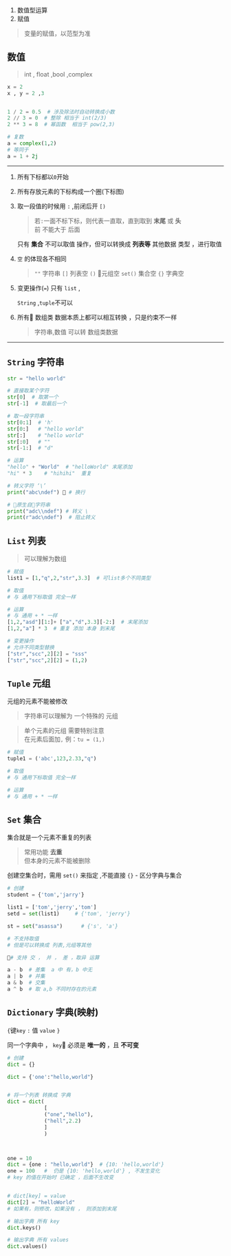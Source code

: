 1. 数值型运算
2. 赋值
> 变量的赋值，以范型为准

## 数值

> int , float ,bool ,complex
```python
x = 2 
x , y = 2 ,3


1 / 2 = 0.5  # 涉及除法时自动转换成小数
2 // 3 = 0  # 整除 相当于 int(2/3)
2 ** 3 = 8  # 幂函数  相当于 pow(2,3)

# 复数
a = complex(1,2)
# 等同于
a = 1 + 2j 
```

-----
1. 所有下标都以`0`开始<br>
2. 所有存放元素的下标构成一个圈(下标图)<br>
3. 取一段值的时候用 `:` ,前闭后开 `[)` <br> 
    > 若`:`一面不标下标，则代表一直取，直到取到 **末尾** 或 **头**<br>
    > 前  不能大于 后面<br>
    
    只有 **集合** 不可以取值 操作，但可以转换成 **列表等** 其他数据 类型 ，进行取值

4. `空` 的体现各不相同
    > `""` 字符串   `[]`  列表空   `()` 元组空   `set()` 集合空
     `{}` 字典空

5. 变更操作(`=`) 只有 `list` ,
            
    `String` ,`tuple`不可以

6. 所有 数组类 数据本质上都可以相互转换 ，只是约束不一样<br>
    > 字符串,数值 可以转 数组类数据 

-----
## `String` 字符串
```python
str = "hello world"

# 直接取某个字符
str[0]  # 取第一个 
str[-1]  # 取最后一个

# 取一段字符串
str[0:1]  # 'h'
str[0:]   # "hello world"
str[:]    # "hello world"
str[:0]   # ""
str[-1:]  # "d"

# 运算
"hello" + "World"  # "helloWorld" 末尾添加
"hi" * 3    # "hihihi"  重复

# 转义字符 ‘\’
print("abc\ndef")  # 换行

# 原生自字符串
print("adc\\ndef") # 转义 \
print(r"adc\ndef")  # 阻止转义

```

## `List` 列表
> 可以理解为数组

```python
# 赋值
list1 = [1,"q",2,"str",3.3]  # 可list多个不同类型

# 取值
# 与 通用下标取值 完全一样

# 运算
# 与 通用 + * 一样
[1,2,"asd"][1:]+ ["a","d",3.3][-2:]  # 末尾添加
[1,2,"a"] * 3  # 重复 添加 本身 到末尾

# 变更操作
# 允许不同类型替换
["str","scc",2][2] = "sss"    
["str","scc",2][2] = (1,2)

```

## `Tuple` 元组
元组的元素不能被修改
> 字符串可以理解为 一个特殊的 元组

> 单个元素的元组 需要特别注意 <br/>
> 在元素后面加`,`  例：`tu = (1,)`

```python
# 赋值
tuple1 = ('abc',123,2.33,"q")

# 取值
# 与 通用下标取值 完全一样

# 运算
# 与 通用 + * 一样
```



## `Set` 集合
集合就是一个元素不重复的列表
> 常用功能 **去重**<br>
> 但本身的元素不能被删除

创建空集合时，需用 `set()` 来指定 ,不能直接 `{}` - 区分字典与集合
```python
# 创建
student = {'tom','jarry'} 

list1 = ['tom','jerry','tom']
setd = set(list1)     # {'tom', 'jerry'}

st = set("asassa")      # {'s', 'a'}

# 不支持取值
# 但是可以转换成 列表,元组等其他

# 支持 交 ， 并 ， 差 ，取异 运算

a - b  # 差集  a 中 有，b 中无
a | b  # 并集
a & b  # 交集
a ^ b  # 取 a,b 不同时存在的元素
```

## `Dictionary` 字典(映射)

`{`键`key` `:` 值 `value` `}` <br>

同一个字典中 ， `key` 必须是 **唯一的** ，且 **不可变**

```python
# 创建
dict = {}

dict = {'one':"hello,world"}


# 将一个列表 转换成 字典
dict = dict(
            [
            ("one","hello"),
            ("hell",2.2)
            ]
            )



one = 10 
dict = {one : "hello,world"}  # {10: 'hello,world'}
one = 100   #  仍是 {10: 'hello,world'} , 不发生变化
# key 的值在开始时 已确定 ，后面不生改变


# dict[key] = value
dict[2] = "helloWorld"  
# 如果有，则修改，如果没有 ， 则添加到末尾

# 输出字典 所有 key
dict.keys()

# 输出字典 所有 values
dict.values()
```

